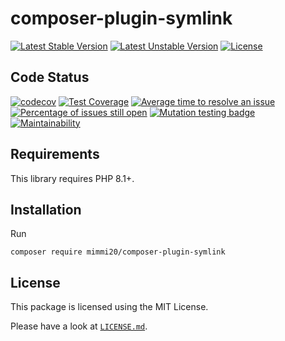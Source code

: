 # composer-plugin-symlink

[![Latest Stable Version](https://poser.pugx.org/mimmi20/composer-plugin-symlink/v/stable?format=flat-square)](https://packagist.org/packages/mimmi20/composer-plugin-symlink)
[![Latest Unstable Version](https://poser.pugx.org/mimmi20/composer-plugin-symlink/v/unstable?format=flat-square)](https://packagist.org/packages/mimmi20/composer-plugin-symlink)
[![License](https://poser.pugx.org/mimmi20/composer-plugin-symlink/license?format=flat-square)](https://packagist.org/packages/mimmi20/composer-plugin-symlink)

## Code Status

[![codecov](https://codecov.io/gh/mimmi20/composer-plugin-symlink/branch/master/graph/badge.svg)](https://codecov.io/gh/mimmi20/composer-plugin-symlink)
[![Test Coverage](https://api.codeclimate.com/v1/badges/b3eb8bcd052bd07faa6a/test_coverage)](https://codeclimate.com/github/mimmi20/composer-plugin-symlink/test_coverage)
[![Average time to resolve an issue](https://isitmaintained.com/badge/resolution/mimmi20/composer-plugin-symlink.svg)](https://isitmaintained.com/project/mimmi20/composer-plugin-symlink "Average time to resolve an issue")
[![Percentage of issues still open](https://isitmaintained.com/badge/open/mimmi20/composer-plugin-symlink.svg)](https://isitmaintained.com/project/mimmi20/composer-plugin-symlink "Percentage of issues still open")
[![Mutation testing badge](https://img.shields.io/endpoint?style=flat&url=https%3A%2F%2Fbadge-api.stryker-mutator.io%2Fgithub.com%2Fmimmi20%2Fcomposer-plugin-symlink%2Fmaster)](https://dashboard.stryker-mutator.io/reports/github.com/mimmi20/composer-plugin-symlink/master)
[![Maintainability](https://api.codeclimate.com/v1/badges/b3eb8bcd052bd07faa6a/maintainability)](https://codeclimate.com/github/mimmi20/composer-plugin-symlink/maintainability)

## Requirements

This library requires PHP 8.1+.

## Installation

Run

```shell
composer require mimmi20/composer-plugin-symlink
```

## License

This package is licensed using the MIT License.

Please have a look at [`LICENSE.md`](LICENSE.md).
